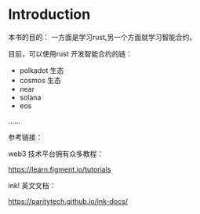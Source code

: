 # Introduction

本书的目的： 一方面是学习rust,另一个方面就学习智能合约。

目前，可以使用rust 开发智能合约的链：

- polkadot 生态
- cosmos 生态
- near
- solana
- eos

......

参考链接：

web3 技术平台拥有众多教程：

https://learn.figment.io/tutorials

ink! 英文文档：

https://paritytech.github.io/ink-docs/
